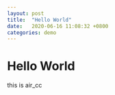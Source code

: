 ```yaml
---
layout: post
title:  "Hello World"
date:   2020-06-16 11:08:32 +0800
categories: demo
---
```


# Hello World

this is air_cc